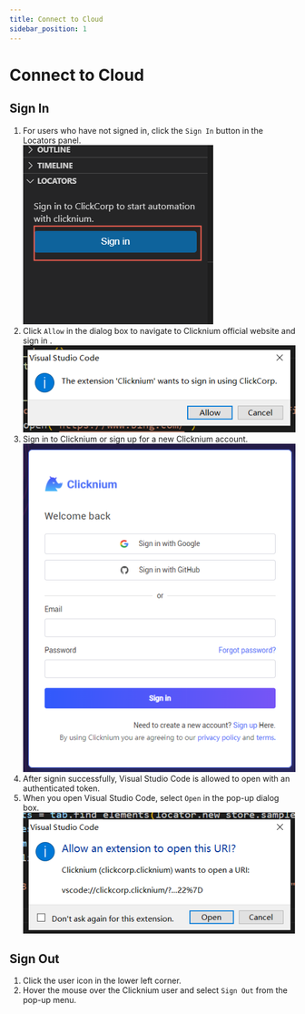 ```yaml
---
title: Connect to Cloud
sidebar_position: 1
---
```

# Connect to Cloud

## Sign In
1. For users who have not signed in, click the `Sign In` button in the Locators panel.  
   ![vscode sign in](../../img/vscode-sign-in.png)
2. Click `Allow` in the dialog box to navigate to Clicknium official website and sign in .  
   ![confirm dialog](../../img/vscode-sign-in-dialog.png)
3. Sign in to Clicknium or sign up for a new Clicknium account.  
   ![clicknium site](../../img/vscode-clicknium-site.png)
4. After signin successfully, Visual Studio Code is allowed to open with an authenticated token.  
5. When you open Visual Studio Code, select `Open` in the pop-up dialog box.  
   ![clicknium site](../../img/vscode-open-uri.png)

## Sign Out
1. Click the user icon in the lower left corner.  
2. Hover the mouse over the Clicknium user and select `Sign Out` from the pop-up menu.  